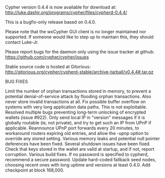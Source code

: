 Cypher version 0.4.4 is now available for download at:
http://luke.dashjr.org/programs/cypher/files/cypherd-0.4.4/

This is a bugfix-only release based on 0.4.0.

Please note that the wxCypher GUI client is no longer maintained nor supported. If someone would like to step up to maintain this, they should contact Luke-Jr.

Please report bugs for the daemon only using the issue tracker at github:
https://github.com/cypher/cypher/issues

Stable source code is hosted at Gitorious:
http://gitorious.org/cypher/cypherd-stable/archive-tarball/v0.4.4#.tar.gz

BUG FIXES

Limit the number of orphan transactions stored in memory, to prevent a potential denial-of-service attack by flooding orphan transactions. Also never store invalid transactions at all.
Fix possible buffer overflow on systems with very long application data paths. This is not exploitable.
Resolved multiple bugs preventing long-term unlocking of encrypted wallets (issue #922).
Only send local IP in "version" messages if it is globally routable (ie, not private), and try to get such an IP from UPnP if applicable.
Reannounce UPnP port forwards every 20 minutes, to workaround routers expiring old entries, and allow the -upnp option to override any stored setting.
Various memory leaks and potential null pointer deferences have been
fixed.
Several shutdown issues have been fixed.
Check that keys stored in the wallet are valid at startup, and if not,
report corruption.
Various build fixes.
If no password is specified to cypherd, recommend a secure password.
Update hard-coded fallback seed nodes, choosing recent ones with long uptime and versions at least 0.4.0.
Add checkpoint at block 168,000.

